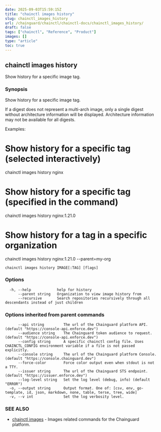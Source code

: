 ```yaml
---
date: 2025-09-03T15:59:15Z
title: "chainctl images history"
slug: chainctl_images_history
url: /chainguard/chainctl/chainctl-docs/chainctl_images_history/
draft: false
tags: ["chainctl", "Reference", "Product"]
images: []
type: "article"
toc: true
---
```

## chainctl images history

Show history for a specific image tag.

### Synopsis

Show history for a specific image tag.

If a digest does not represent a multi-arch image, only a single digest without architecture information will be displayed.
Architecture information may not be available for all digests.

Examples:
  # Show history for a specific tag (selected interactively)
  chainctl images history nginx

  # Show history for a specific tag (specified in the command)
  chainctl images history nginx:1.21.0

  # Show history for a tag in a specific organization
  chainctl images history nginx:1.21.0 --parent=my-org

```
chainctl images history IMAGE[:TAG] [flags]
```

### Options

```
  -h, --help            help for history
      --parent string   Organization to view image history from
      --recursive       Search repositories recursively through all descendants instead of just children
```

### Options inherited from parent commands

```
      --api string         The url of the Chainguard platform API. (default "https://console-api.enforce.dev")
      --audience string    The Chainguard token audience to request. (default "https://console-api.enforce.dev")
      --config string      A specific chainctl config file. Uses CHAINCTL_CONFIG environment variable if a file is not passed explicitly.
      --console string     The url of the Chainguard platform Console. (default "https://console.chainguard.dev")
      --force-color        Force color output even when stdout is not a TTY.
      --issuer string      The url of the Chainguard STS endpoint. (default "https://issuer.enforce.dev")
      --log-level string   Set the log level (debug, info) (default "ERROR")
  -o, --output string      Output format. One of: [csv, env, go-template, id, json, markdown, none, table, terse, tree, wide]
  -v, --v int              Set the log verbosity level.
```

### SEE ALSO

* [chainctl images](/chainguard/chainctl/chainctl-docs/chainctl_images/)	 - Images related commands for the Chainguard platform.

